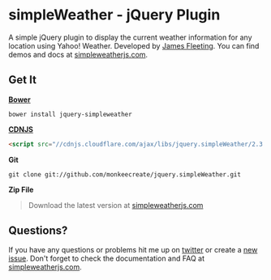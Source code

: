 # simpleWeather - jQuery Plugin

A simple jQuery plugin to display the current weather information for any location using Yahoo! Weather. Developed by [James Fleeting](http://twitter.com/twofivethreetwo). You can find demos and docs at [simpleweatherjs.com](http://simpleweatherjs.com).

## Get It
**[Bower](http://bower.io/)**
```shell
bower install jquery-simpleweather
```

**[CDNJS](http://cdnjs.com/)**
```html
<script src="//cdnjs.cloudflare.com/ajax/libs/jquery.simpleWeather/2.3.0/jquery.simpleWeather.min.js"></script>
```

**Git**
```shell
git clone git://github.com/monkeecreate/jquery.simpleWeather.git
```

**Zip File**
> Download the latest version at [simpleweatherjs.com](http://simpleweatherjs.com)

## Questions?
If you have any questions or problems hit me up on [twitter](http://twitter.com/twofivethreetwo) or create a [new issue](https://github.com/monkeecreate/jquery.simpleWeather/issues/new). Don't forget to check the documentation and FAQ at [simpleweatherjs.com](http://simpleweatherjs.com).
